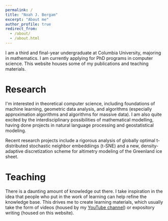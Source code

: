 ```yaml
---
permalink: /
title: "Noah J. Bergam"
excerpt: "About me"
author_profile: true
redirect_from: 
  - /about/
  - /about.html
---
```


I am a third and final-year undergraduate at Columbia University, majoring in mathematics. I am currently applying for PhD programs in computer science. This website houses some of my publications and teaching materials.


Research
======
I'm interested in theoretical computer science, including foundations of machine learning, geometric data analysis, and algorithms (especially approximation algorithms and algorithms for massive data). I am also quite excited by the interdisciplinary possibilities of mathematical modelling, having done projects in natural language processing and geostatistical modeling. 

Recent research projects include a rigorous analysis of globally optimal t-distributed stochastic neighbor embeddiings (t-SNE) and a new, density-adaptive discretization scheme for altimetry modeling of the Greenland ice sheet.


Teaching
======
There is a daunting amount of knowledge out there. I take inspiration in the idea that people who put in the work of learning can help refine the knowledge base. This drives me to create learning materials, which usually take the form of videos (housed by my <a href="https://www.youtube.com/user/njbergam">YouTube channel</a>) or expository writing (housed on this website). 